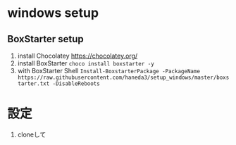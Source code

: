 # windows setup

## BoxStarter setup
1. install Chocolatey https://chocolatey.org/
1. install BoxStarter ```choco install boxstarter -y```
1. with BoxStarter Shell ```Install-BoxstarterPackage -PackageName https://raw.githubusercontent.com/haneda3/setup_windows/master/boxstarter.txt -DisableReboots``` 

# 設定
1. cloneして
